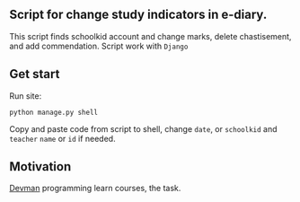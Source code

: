 ## Script for change study indicators in e-diary.

This script finds schoolkid account and change marks, 
delete chastisement, and add commendation. Script work with `Django`

## Get start

Run site:

```shell script
python manage.py shell
```

Copy and paste code from script to shell, 
change `date`, or `schoolkid`
and `teacher`  `name` or `id` if needed.

## Motivation 

[Devman](https://devman.org/) programming learn courses,
 the task.